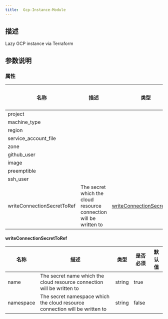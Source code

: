 ```yaml
---
title:  Gcp-Instance-Module
---
```


## 描述

Lazy GCP instance via Terraform

## 参数说明


### 属性

 名称 | 描述 | 类型 | 是否必须 | 默认值 
 ------------ | ------------- | ------------- | ------------- | ------------- 
 project |  |  | true |  
 machine_type |  |  | false |  
 region |  |  | false |  
 service_account_file |  |  | false |  
 zone |  |  | false |  
 github_user |  |  | true |  
 image |  |  | false |  
 preemptible |  |  | false |  
 ssh_user |  |  | true |  
 writeConnectionSecretToRef | The secret which the cloud resource connection will be written to | [writeConnectionSecretToRef](#writeConnectionSecretToRef) | false |  


#### writeConnectionSecretToRef

 名称 | 描述 | 类型 | 是否必须 | 默认值 
 ------------ | ------------- | ------------- | ------------- | ------------- 
 name | The secret name which the cloud resource connection will be written to | string | true |  
 namespace | The secret namespace which the cloud resource connection will be written to | string | false |  
